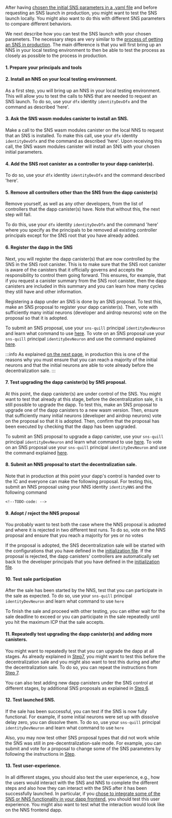 <!--# Testing SNS Locally after Choosing Parameters-->


After having
[chosen the initial SNS parameters in a .yaml file](preparation.md)
and before requesting an SNS launch in production,
you might want to test the SNS launch locally.
You might also want to do this with different SNS parameters to compare different behaviors.

We next describe how you can test the SNS launch with your chosen parameters.
The necessary steps are very similar to the [process of getting an SNS
in production](get-sns-production.md).
The main difference is that you will first bring up an NNS in your local testing
environment to then be able to test the process as closely as possible to the
process in production.

#### 1. Prepare your principals and tools

<!-- TODO-content & TODO-CLI/dfx: 
Open terminal with dfx, ready for commands when we say "use `dfx` identity 
`identityDevDfx`.
For things to do with `sns-quill` will say "use `sns-quill` principal `identityDevNeuron`"
For production, we recommend that message are signed on air-gapped computer and
sent to IC on connected computer. For testing this does not matter that much.
But in that case, we recommend that you use a different principal for testing and
in production (to protect the relevant key).

Might want to set up fake principals for some testing rounds as you want to reach majority in
voting decisions.

Set up NNS in such a way that can vote through proposals. Maybe one huge neuron `identityMajority`?
Have principal w/ NNS neuron NNS identity `identityNNS`.
-->

#### 2. Install an NNS on your local testing environment.
As a first step, you will bring up an NNS in your local testing environment. 
This will allow you to test the calls to NNS that are needed to request an SNS
launch.
To do so, use your `dfx` identity `identityDevDfx` and
the command as described 'here'. <!--TODO-CLI/dfx-Link: -->

<!--TODO-CLI/dfx: After we have the dfx tool, clarify whether there are other
steps needed here! -->

#### 3. Ask the SNS wasm modules canister to install an SNS.
Make a call to the SNS wasm modules canister on the local NNS 
to request that an SNS is installed.
To make this call, use your `dfx` identity `identityDevDfx` and
the command as described 'here'. <!--TODO-CLI/dfx-Link: -->
Upon receiving this call, the SNS wasm modules canister will install
an SNS with your chosen initial parameters.
<!--TODO-CLI/dfx-Link: once tooling is clear, make sure that here automatically
the .yaml file is used. If this is not the case, add the information how this 
can be ensured.-->

#### 4. Add the SNS root canister as a controller to your dapp canister(s).
To do so, use your `dfx` identity `identityDevDfx` and
the command described 'here'.
<!-- TODO: add this to CLI/dfx tool as need to learn SNS canisters -->

#### 5. Remove all controllers other than the SNS from the dapp canister(s)
Remove yourself, as well as any other developers,
from the list of controllers that the dapp canister(s) have.
Note that without this, the next step will fail.

To do this, use your `dfx` identity `identityDevDfx` and the command 'here'
where you specify as the principals to be removed all existing controller principals
except for the SNS root that you have already added.
<!--TODO-CLI/dfx-Link: should already exist in DFX -->

#### 6. Register the dapp in the SNS
Next, you will register the dapp canister(s) that are now controlled by the SNS
in the SNS root canister. This is to make sure that the SNS root canister
is aware of the canisters that it officially governs and accepts the responsibility
to control them going forward.
This ensures, for example, that if you request a canister summary from the
SNS root canister, then the dapp canisters are included in this summary and
you can learn how many cycles they still have and other information.

Registering a dapp under an SNS is done by an SNS proposal.
To test this, make an SNS proposal to register your dapp canister(s).
Then, vote with sufficiently many initial neurons (developer and airdrop
neurons) vote on the proposal so that it is adopted.

To submit an SNS proposal, use your `sns-quill` principal `identityDevNeuron`
and learn what command to use [here](https://github.com/dfinity/sns-quill#submit-a-proposal).
To vote on an SNS proposal use your `sns-quill` principal `identityDevNeuron`
and use the command explained [here](https://github.com/dfinity/sns-quill#vote-on-a-proposal).
<!-- TODO: SNS quill documentation to make proposal and link to it-->

:::info
As explained [on the next page](get-sns-production.md), in production this is one of the reasons
why you must ensure that you can reach a majority of the initial neurons and that the initial
neurons are able to vote already before the decentralization sale.
:::

#### 7. Test upgrading the dapp canister(s) by SNS proposal. 
At this point, the dapp canister(s) are under control of the SNS.
You might want to test that already at this stage, before the decentralization sale,
it is still possible to upgrade the dapp.
To test this, make an SNS proposal to upgrade one of the dapp canisters to
a new wasm version.
Then, ensure that sufficiently many initial neurons (developer and airdrop
neurons) vote on the proposal so that it is adopted.
Then, confirm that the proposal has been executed by checking that the dapp has been
upgraded.

To submit an SNS proposal to upgrade a dapp canister,
use your `sns-quill` principal `identityDevNeuron`
and learn what command to use [here](https://github.com/dfinity/sns-quill#submit-a-proposal).
To vote on an SNS proposal use your `sns-quill` principal `identityDevNeuron`
and use the command explained [here](https://github.com/dfinity/sns-quill#vote-on-a-proposal).
<!-- TODO: SNS quill documentation to make proposal and link to it-->


#### 8. Submit an NNS proposal to start the decentralization sale.
Note that in production at this point your dapp's control is handed over to the IC and everyone
can make the following proposal.
For testing this, submit an NNS proposal using your NNS identity `identityNNS`
and the following command
```
<!--TODO-code: --> 
``` 
#### 9. Adopt / reject the NNS proposal
You probably want to test both the case where the NNS proposal is adopted and where it is rejected
in two different test runs. 
To do so, vote on the NNS proposal and ensure that you reach a majority for yes or no votes
<!-- e.g., with `identityMajority` -->

If the proposal is adopted, the SNS decentralization sale will be
started with the configurations that you have defined in the
[initialization file](preparation.md).
If the proposal is rejected, the dapp canisters' controllers are automatically set
back to the developer principals that you
have defined in the [initialization file](preparation.md).

#### 10. Test sale participation
After the sale has been started by the NNS, test that you can participate in the sale
as expected.
To do so, use your `sns-quill` principal `identityDevNeuron`
and learn what command to use `here` <!-- TODO: SNS quill must allow sale participation.-->

To finish the sale and proceed with other testing, you can either wait for the sale 
deadline to exceed or you can participate in the sale repeatedly until you hit the
maximum ICP that the sale accepts.

#### 11. Repeatedly test upgrading the dapp canister(s) and adding more canisters.
You might want to repeatedly test that you can upgrade the dapp at all stages.
As already explained in [Step7](#7-test-upgrading-the-dapp-canisters-by-sns-proposal),
you might want to test this before the decentralization sale and you might also want to test this
during and after the decentralization sale.
To do so, you can repeat the instructions from
[Step 7](#7-test-upgrading-the-dapp-canisters-by-sns-proposal).

You can also test adding new dapp canisters under the SNS control at different stages,
by additional SNS proposals as explained in [Step 6](#6-register-the-dapp-in-the-sns).

#### 12. Test launched SNS.
If the sale has been successful, you can test if the SNS is now fully functional.
For example, if some initial neurons were set up with dissolve delay zero, you can dissolve them.
To do so, use your `sns-quill` principal `identityDevNeuron`
and learn what command to use `here` <!-- TODO: SNS quill documentation to use this neuron mnmt
command.-->

Also, you may now test other SNS proposal types that did not work while the SNS was still
in pre-decentralization-sale mode.
For example, you can submit and vote for a proposal to change some of the SNS parameters
by following the instructions in [Step](#7-test-upgrading-the-dapp-canisters-by-sns-proposal).

#### 13. Test user-experience.
In all different stages, you should also test the user experience, e.g., how the users would
interact with the SNS and NNS to complete the different steps and also how they can
interact with the SNS after it has been successfully launched.
In particular, if you [chose to integrate some of the SNS or NNS functionality in your dapp
frontend](../integrate-sns/frontend-integration.md), you should test this user experience. 
You might also want to test what the interaction would look like on the NNS frontend dapp.
<!-- TODO: Add explanation if this comes for free in the new testing env. or if you need
to do something extra to test this.-->

<!--TODO-code: Would be good to test, but I think would require a dfx call to add new wasm
to SNS-W, otherwise this is complicated?
#### 10. Repeatedly test upgrading the SNS canister(s)
Finally, if there are new blessed deployments of the SNS canisters, you can
upgrade the SNS canisters by an SNS proposal.
To make such a proposal, you can use the following dfx command:
-->

